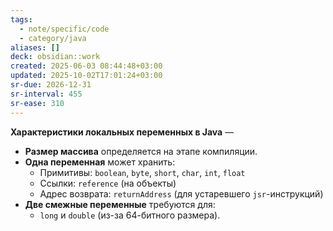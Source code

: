 ```yaml
---
tags:
  - note/specific/code
  - category/java
aliases: []
deck: obsidian::work
created: 2025-06-03 08:44:48+03:00
updated: 2025-10-02T17:01:24+03:00
sr-due: 2026-12-31
sr-interval: 455
sr-ease: 310
---
```


**Характеристики локальных переменных в Java**
—
- **Размер массива** определяется на этапе компиляции.
- **Одна переменная** может хранить:
    - Примитивы: `boolean`, `byte`, `short`, `char`, `int`, `float`
    - Ссылки: `reference` (на объекты)
    - Адрес возврата: `returnAddress` (для устаревшего `jsr`-инструкций)
- **Две смежные переменные** требуются для:
    - `long` и `double` (из-за 64-битного размера).
